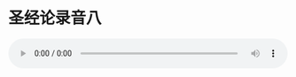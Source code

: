 # 圣经论录音八

<audio style="width: 100%;" preload="false" controls controlslist="nodownload"><source src="http://file.simai.life/audio/mp3/old/27367.mp3" type="audio/mpeg">Your browser does not support the audio element.</audio>


